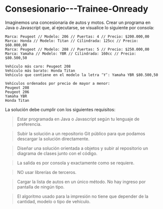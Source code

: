 # Consesionario---Trainee-Onready

Imaginemos una concesionaria de autos y motos.
Crear un programa en Java o Javascript que, al ejecutarse, se visualice lo siguiente por consola:

```
Marca: Peugeot // Modelo: 206 // Puertas: 4 // Precio: $200.000,00
Marca: Honda // Modelo: Titan // Cilindrada: 125cc // Precio: $60.000,00
Marca: Peugeot // Modelo: 208 // Puertas: 5 // Precio: $250.000,00
Marca: Yamaha // Modelo: YBR // Cilindrada: 160cc // Precio: $80.500,50 
```

```
Vehículo más caro: Peugeot 208
Vehículo más barato: Honda Titan
Vehículo que contiene en el modelo la letra ‘Y’: Yamaha YBR $80.500,50
```

```
Vehículos ordenados por precio de mayor a menor:
Peugeot 208
Peugeot 206
Yamaha YBR
Honda Titan
```

La solución debe cumplir con los siguientes requisitos:

>Estar programada en Java o Javascript según tu lenguaje de preferencia.

>Subir la solución a un repositorio Git público para que podamos descargar la solución directamente.

>Diseñar una solución orientada a objetos y subir al repositorio un diagrama de clases junto con el código.

>La salida es por consola y exactamente como se requiere.

>NO usar librerías de terceros.

>Cargar la lista de autos en un único método. No hay ingreso por pantalla de ningún tipo.

>El algoritmo usado para la impresión no tiene que depender de la cantidad, modelo o tipo de vehículo.
